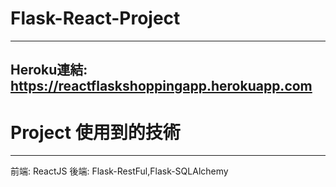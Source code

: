 # Flask-React-Project
---
Heroku連結: https://reactflaskshoppingapp.herokuapp.com
---
# Project 使用到的技術
---
前端: ReactJS 
後端: Flask-RestFul,Flask-SQLAlchemy
